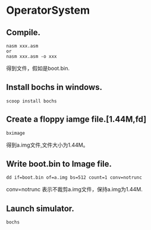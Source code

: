 # OperatorSystem

## Compile.
```
nasm xxx.asm
or
nasm xxx.asm -o xxx
```
得到文件，假如是boot.bin.

## Install bochs in windows.
```
scoop install bochs
```

## Create a floppy iamge file.[1.44M,fd]
```
bximage
```
得到a.img文件,文件大小为1.44M。

## Write boot.bin to Image file.
```
dd if=boot.bin of=a.img bs=512 count=1 conv=notrunc
```
conv=notrunc 表示不裁剪a.img文件，保持a.img为1.44M.

## Launch simulator.
```
bochs
```
